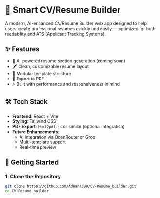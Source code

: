 # 🧾 Smart CV/Resume Builder

A modern, AI-enhanced CV/Resume Builder web app designed to help users create professional resumes quickly and easily — optimized for both readability and ATS (Applicant Tracking Systems).

## ✨ Features

- 🧠 AI-powered resume section generation (coming soon)
- 🖋️ Clean, customizable resume layout
- 🧩 Modular template structure
- 📄 Export to PDF
- ⚡ Built with performance and responsiveness in mind

## 🛠️ Tech Stack

- **Frontend**: React + Vite
- **Styling**: Tailwind CSS
- **PDF Export**: `html2pdf.js` or similar (optional integration)
- **Future Enhancements**:
  - AI integration via OpenRouter or Groq
  - Multi-template support
  - Real-time preview

## 🚀 Getting Started

### 1. Clone the Repository

```bash
git clone https://github.com/Adnan7389/CV-Resume_builder.git
cd CV-Resume_builder
